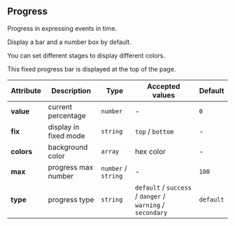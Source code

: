 ## Progress

Progress in expressing events in time.

<ex-code name="ex-progress-basic">

Display a bar and a number box by default.

</ex-code>

<ex-code name="ex-progress-max"></ex-code>

<ex-code name="ex-progress-colors">

You can set different stages to display different colors.

</ex-code>

<ex-code name="ex-progress-type"></ex-code>

<ex-code name="ex-progress-fixed">

This fixed progress bar is displayed at the top of the page.

</ex-code>

<ex-footer edit-link="https://github.com/zeit-ui/vue/edit/master/docs/en-us/components/progress.md">

| Attribute | Description | Type | Accepted values | Default
| ---------- | ---------- | ---- |  -------------- | ------ |
| **value** | current percentage | `number` | - | `0` |
| **fix** | display in fixed mode | `string` | `top` / `bottom` | - |
| **colors** | background color | `array` | hex color | - |
| **max** | progress max number | `number` / `string` | - | `100` |
| **type** | progress type | `string` | `default` / `success` / `danger` / `warning` / `secondary` | `default` |
</ex-footer>
